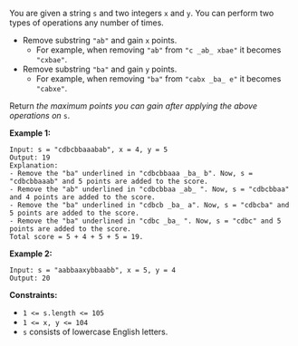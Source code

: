 You are given a string `s` and two integers `x` and `y`. You can perform two
types of operations any number of times.

  * Remove substring `"ab"` and gain `x` points. 
    * For example, when removing `"ab"` from `"c _ab_ xbae"` it becomes `"cxbae"`.
  * Remove substring `"ba"` and gain `y` points. 
    * For example, when removing `"ba"` from `"cabx _ba_ e"` it becomes `"cabxe"`.

Return _the maximum points you can gain after applying the above operations
on_ `s`.



**Example 1:**

    
    
    Input: s = "cdbcbbaaabab", x = 4, y = 5
    Output: 19
    Explanation:
    - Remove the "ba" underlined in "cdbcbbaaa _ba_ b". Now, s = "cdbcbbaaab" and 5 points are added to the score.
    - Remove the "ab" underlined in "cdbcbbaa _ab_ ". Now, s = "cdbcbbaa" and 4 points are added to the score.
    - Remove the "ba" underlined in "cdbcb _ba_ a". Now, s = "cdbcba" and 5 points are added to the score.
    - Remove the "ba" underlined in "cdbc _ba_ ". Now, s = "cdbc" and 5 points are added to the score.
    Total score = 5 + 4 + 5 + 5 = 19.

**Example 2:**

    
    
    Input: s = "aabbaaxybbaabb", x = 5, y = 4
    Output: 20
    



**Constraints:**

  * `1 <= s.length <= 105`
  * `1 <= x, y <= 104`
  * `s` consists of lowercase English letters.

